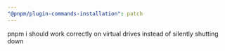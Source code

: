 ```yaml
---
"@pnpm/plugin-commands-installation": patch
---
```


pnpm i should work correctly on virtual drives instead of silently shutting down
